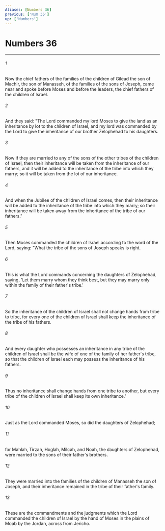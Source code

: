 ```yaml
---
Aliases: [Numbers 36]
previous: ['Num 35']
up: ['Numbers']
---
```

# Numbers 36

***


###### 1 
Now the chief fathers of the families of the children of Gilead the son of Machir, the son of Manasseh, of the families of the sons of Joseph, came near and spoke before Moses and before the leaders, the chief fathers of the children of Israel. 

###### 2 
And they said: "The Lord commanded my lord Moses to give the land as an inheritance by lot to the children of Israel, and my lord was commanded by the Lord to give the inheritance of our brother Zelophehad to his daughters. 

###### 3 
Now if they are married to any of the sons of the other tribes of the children of Israel, then their inheritance will be taken from the inheritance of our fathers, and it will be added to the inheritance of the tribe into which they marry; so it will be taken from the lot of our inheritance. 

###### 4 
And when the Jubilee of the children of Israel comes, then their inheritance will be added to the inheritance of the tribe into which they marry; so their inheritance will be taken away from the inheritance of the tribe of our fathers." 

###### 5 
Then Moses commanded the children of Israel according to the word of the Lord, saying: "What the tribe of the sons of Joseph speaks is right. 

###### 6 
This is what the Lord commands concerning the daughters of Zelophehad, saying, 'Let them marry whom they think best, but they may marry only within the family of their father's tribe.' 

###### 7 
So the inheritance of the children of Israel shall not change hands from tribe to tribe, for every one of the children of Israel shall keep the inheritance of the tribe of his fathers. 

###### 8 
And every daughter who possesses an inheritance in any tribe of the children of Israel shall be the wife of one of the family of her father's tribe, so that the children of Israel each may possess the inheritance of his fathers. 

###### 9 
Thus no inheritance shall change hands from one tribe to another, but every tribe of the children of Israel shall keep its own inheritance." 

###### 10 
Just as the Lord commanded Moses, so did the daughters of Zelophehad; 

###### 11 
for Mahlah, Tirzah, Hoglah, Milcah, and Noah, the daughters of Zelophehad, were married to the sons of their father's brothers. 

###### 12 
They were married into the families of the children of Manasseh the son of Joseph, and their inheritance remained in the tribe of their father's family. 

###### 13 
These are the commandments and the judgments which the Lord commanded the children of Israel by the hand of Moses in the plains of Moab by the Jordan, across from Jericho.
